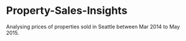 # Property-Sales-Insights
Analysing prices of properties sold in Seattle between Mar 2014 to May 2015.
